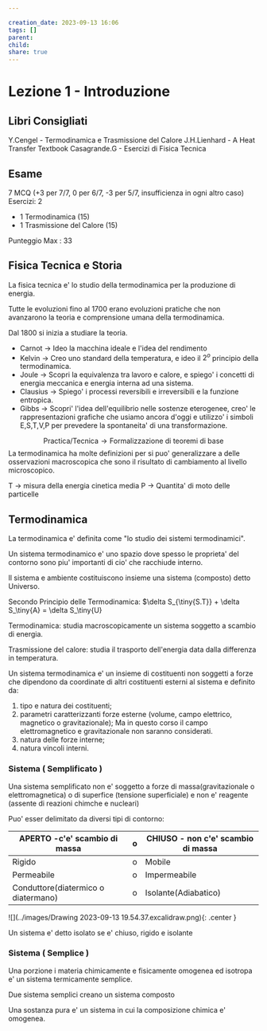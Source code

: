 ```yaml
---

creation_date: 2023-09-13 16:06
tags: []
parent: 
child: 
share: true
---
```

# Lezione 1 - Introduzione

## Libri Consigliati

Y.Cengel - Termodinamica e Trasmissione del Calore
J.H.Lienhard - A Heat Transfer Textbook
Casagrande.G - Esercizi di Fisica Tecnica

## Esame

7 MCQ (+3 per 7/7, 0 per 6/7, -3 per 5/7, insufficienza in ogni altro caso)
Esercizi: 2
- 1 Termodinamica (15)
- 1 Trasmissione del Calore (15)

Punteggio Max : 33

## Fisica Tecnica e Storia

La fisica tecnica e' lo studio della termodinamica per la produzione di energia.

Tutte le evoluzioni fino al 1700 erano evoluzioni pratiche che non avanzarono la teoria e comprensione umana della termodinamica.

Dal 1800 si inizia a studiare la teoria.

- Carnot -> Ideo la macchina ideale e l'idea del rendimento
- Kelvin -> Creo uno standard della temperatura, e ideo il $2^o$ principio della termodinamica.
- Joule -> Scopri la equivalenza tra lavoro e calore, e spiego' i concetti di energia meccanica e energia interna ad una sistema.
- Clausius -> Spiego' i processi reversibili e irreversibili e la funzione entropica.
- Gibbs -> Scopri' l'idea dell'equilibrio nelle sostenze eterogenee, creo' le rappresentazioni grafiche che usiamo ancora d'oggi e utilizzo' i simboli E,S,T,V,P per prevedere la spontaneita' di una transformazione.

$$
\text{Practica/Tecnica} \rightarrow \text{Formalizzazione di teoremi di base}
$$
La termodinamica ha molte definizioni per si puo' generalizzare a delle osservazioni macroscopica che sono il risultato di cambiamento al livello microscopico.

T -> misura della energia cinetica media
P -> Quantita' di moto delle particelle

## Termodinamica

La termodinamica e' definita come "lo studio dei sistemi termodinamici".

Un sistema termodinamico e' uno spazio dove spesso le proprieta' del contorno sono piu' importanti di cio' che racchiude interno.

Il sistema e ambiente costituiscono insieme una sistema (composto) detto Universo.

Secondo Principio delle Termodinamica: $\delta S_{\tiny{S.T}} + \delta S_\tiny{A} = \delta S_\tiny{U}

Termodinamica: studia macroscopicamente un sistema soggetto a scambio di energia.

Trasmissione del calore: studia il trasporto dell'energia data dalla differenza in temperatura.


Un sistema termodinamica e' un insieme di costituenti non soggetti a forze che dipendono da coordinate di altri costituenti esterni al sistema e definito da:
1. tipo e natura dei costituenti;
2. parametri caratterizzanti forze esterne (volume, campo
elettrico, magnetico o gravitazionale); Ma in questo corso il campo elettromagnetico e gravitazionale non saranno considerati.
3. natura delle forze interne;
4. natura vincoli interni.

### Sistema ( __Semplificato__ )

Una sistema semplificato non e' soggetto a forze di massa(gravitazionale o elettromagnetica) o di superfice (tensione superficiale) e non e' reagente (assente di reazioni chimche e nucleari)

Puo' esser delimitato da diversi tipi di contorno:

| APERTO -c'e' scambio di massa       | o   | CHIUSO - non c'e' scambio di massa |
| ----------------------------------- | --- | ---------------------------------- |
| Rigido                              | o   | Mobile                             |
| Permeabile                          | o   | Impermeabile                       |
| Conduttore(diatermico o diatermano) | o   | Isolante(Adiabatico)                                   |

![](../images/Drawing 2023-09-13 19.54.37.excalidraw.png){: .center }

Un sistema e' detto isolato se e' chiuso, rigido e isolante

### Sistema ( __Semplice__ )

Una porzione i materia chimicamente e fisicamente omogenea ed isotropa e' un sistema termicamente semplice.

Due sistema semplici creano un sistema composto

Una sostanza pura  e' un sistema in cui la composizione chimica e' omogenea.